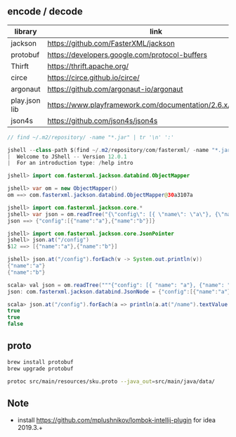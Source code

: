 encode / decode
---------------------

| library       |  link                                |
|---------------|--------------------------------------|
| jackson       |  https://github.com/FasterXML/jackson |
| protobuf      |  https://developers.google.com/protocol-buffers |
| Thirft        |  https://thrift.apache.org/ |
| circe         | https://circe.github.io/circe/ |
| argonaut      | https://github.com/argonaut-io/argonaut |
| play.json lib |  https://www.playframework.com/documentation/2.6.x/ScalaJson |
| json4s        | https://github.com/json4s/json4s |



```java
// find ~/.m2/repository/ -name "*.jar" | tr '\n' ':'

jshell --class-path $(find ~/.m2/repository/com/fasterxml/ -name "*.jar" | tr '\n' ':') --enable-preview
|  Welcome to JShell -- Version 12.0.1
|  For an introduction type: /help intro

jshell> import com.fasterxml.jackson.databind.ObjectMapper

jshell> var om = new ObjectMapper()
om ==> com.fasterxml.jackson.databind.ObjectMapper@30a3107a

jshell> import com.fasterxml.jackson.core.*
jshell> var json = om.readTree("{\"config\": [{ \"name\": \"a\"}, {\"name\": \"b\"}] }")
json ==> {"config":[{"name":"a"},{"name":"b"}]}

jshell> import com.fasterxml.jackson.core.JsonPointer
jshell> json.at("/config")
$12 ==> [{"name":"a"},{"name":"b"}]

jshell> json.at("/config").forEach(v -> System.out.println(v))
{"name":"a"}
{"name":"b"}
```

```java
scala> val json = om.readTree("""{"config": [{ "name": "a"}, {"name": "b"}, {"name": ""}] }""")
json: com.fasterxml.jackson.databind.JsonNode = {"config":[{"name":"a"},{"name":"b"},{"name":""}]}

scala> json.at("/config").forEach(a => println(a.at("/name").textValue.nonEmpty))
true
true
false
```


proto
--

```bash
brew install protobuf
brew upgrade protobuf

protoc src/main/resources/sku.proto --java_out=src/main/java/data/
```

Note
-----

- install https://github.com/mplushnikov/lombok-intellij-plugin for idea 2019.3.+